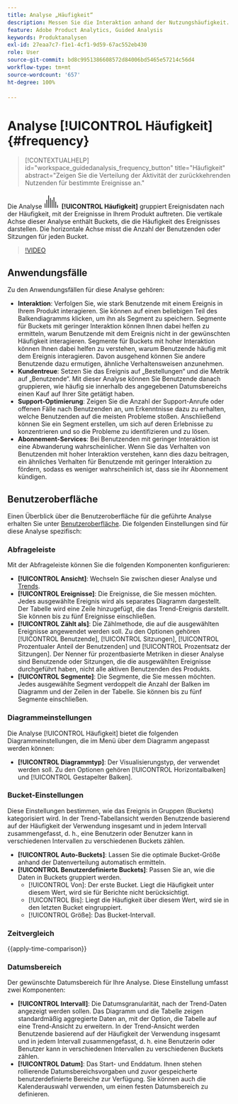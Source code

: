 ```yaml
---
title: Analyse „Häufigkeit“
description: Messen Sie die Interaktion anhand der Nutzungshäufigkeit.
feature: Adobe Product Analytics, Guided Analysis
keywords: Produktanalysen
exl-id: 27eaa7c7-f1e1-4cf1-9d59-67ac552eb430
role: User
source-git-commit: bd8c9951386608572d84006bd5465e57214c56d4
workflow-type: tm+mt
source-wordcount: '657'
ht-degree: 100%

---
```


# Analyse [!UICONTROL Häufigkeit] {#frequency}

<!-- markdownlint-disable MD034 -->

>[!CONTEXTUALHELP]
>id="workspace_guidedanalysis_frequency_button"
>title="Häufigkeit"
>abstract="Zeigen Sie die Verteilung der Aktivität der zurückkehrenden Nutzenden für bestimmte Ereignisse an."

<!-- markdownlint-enable MD034 -->

Die Analyse ![Frequency](/help/assets/icons/Histogram.svg) **[!UICONTROL Häufigkeit]** gruppiert Ereignisdaten nach der Häufigkeit, mit der Ereignisse in Ihrem Produkt auftreten. Die vertikale Achse dieser Analyse enthält Buckets, die die Häufigkeit des Ereignisses darstellen. Die horizontale Achse misst die Anzahl der Benutzenden oder Sitzungen für jeden Bucket.

>[!VIDEO](https://video.tv.adobe.com/v/3435811/?quality=12&learn=on&captions=ger)

## Anwendungsfälle

Zu den Anwendungsfällen für diese Analyse gehören:

* **Interaktion**: Verfolgen Sie, wie stark Benutzende mit einem Ereignis in Ihrem Produkt interagieren. Sie können auf einen beliebigen Teil des Balkendiagramms klicken, um ihn als Segment zu speichern. Segmente für Buckets mit geringer Interaktion können Ihnen dabei helfen zu ermitteln, warum Benutzende mit dem Ereignis nicht in der gewünschten Häufigkeit interagieren. Segmente für Buckets mit hoher Interaktion können Ihnen dabei helfen zu verstehen, warum Benutzende häufig mit dem Ereignis interagieren. Davon ausgehend können Sie andere Benutzende dazu ermutigen, ähnliche Verhaltensweisen anzunehmen.
* **Kundentreue**: Setzen Sie das Ereignis auf „Bestellungen“ und die Metrik auf „Benutzende“. Mit dieser Analyse können Sie Benutzende danach gruppieren, wie häufig sie innerhalb des angegebenen Datumsbereichs einen Kauf auf Ihrer Site getätigt haben.
* **Support-Optimierung**: Zeigen Sie die Anzahl der Support-Anrufe oder offenen Fälle nach Benutzenden an, um Erkenntnisse dazu zu erhalten, welche Benutzenden auf die meisten Probleme stoßen. Anschließend können Sie ein Segment erstellen, um sich auf deren Erlebnisse zu konzentrieren und so die Probleme zu identifizieren und zu lösen.
* **Abonnement-Services**: Bei Benutzenden mit geringer Interaktion ist eine Abwanderung wahrscheinlicher. Wenn Sie das Verhalten von Benutzenden mit hoher Interaktion verstehen, kann dies dazu beitragen, ein ähnliches Verhalten für Benutzende mit geringer Interaktion zu fördern, sodass es weniger wahrscheinlich ist, dass sie ihr Abonnement kündigen.

## Benutzeroberfläche

Einen Überblick über die Benutzeroberfläche für die geführte Analyse erhalten Sie unter [Benutzeroberfläche](../overview.md#interface). Die folgenden Einstellungen sind für diese Analyse spezifisch:

### Abfrageleiste

Mit der Abfrageleiste können Sie die folgenden Komponenten konfigurieren:

* **[!UICONTROL Ansicht]**: Wechseln Sie zwischen dieser Analyse und [Trends](trends.md).
* **[!UICONTROL Ereignisse]**: Die Ereignisse, die Sie messen möchten. Jedes ausgewählte Ereignis wird als separates Diagramm dargestellt. Der Tabelle wird eine Zeile hinzugefügt, die das Trend-Ereignis darstellt. Sie können bis zu fünf Ereignisse einschließen.
* **[!UICONTROL Zählt als]**: Die Zählmethode, die auf die ausgewählten Ereignisse angewendet werden soll. Zu den Optionen gehören [!UICONTROL Benutzende], [!UICONTROL Sitzungen], [!UICONTROL Prozentualer Anteil der Benutzenden] und [!UICONTROL Prozentsatz der Sitzungen]. Der Nenner für prozentbasierte Metriken in dieser Analyse sind Benutzende oder Sitzungen, die die ausgewählten Ereignisse durchgeführt haben, nicht alle aktiven Benutzenden des Produkts.
* **[!UICONTROL Segmente]**: Die Segmente, die Sie messen möchten. Jedes ausgewählte Segment verdoppelt die Anzahl der Balken im Diagramm und der Zeilen in der Tabelle. Sie können bis zu fünf Segmente einschließen.

### Diagrammeinstellungen

Die Analyse [!UICONTROL Häufigkeit] bietet die folgenden Diagrammeinstellungen, die im Menü über dem Diagramm angepasst werden können:

* **[!UICONTROL Diagrammtyp]**: Der Visualisierungstyp, der verwendet werden soll. Zu den Optionen gehören [!UICONTROL Horizontalbalken] und [!UICONTROL Gestapelter Balken].

### Bucket-Einstellungen

Diese Einstellungen bestimmen, wie das Ereignis in Gruppen (Buckets) kategorisiert wird. In der Trend-Tabellansicht werden Benutzende basierend auf der Häufigkeit der Verwendung insgesamt und in jedem Intervall zusammengefasst, d. h., eine Benutzerin oder Benutzer kann in verschiedenen Intervallen zu verschiedenen Buckets zählen.

* **[!UICONTROL Auto-Buckets]**: Lassen Sie die optimale Bucket-Größe anhand der Datenverteilung automatisch ermitteln.
* **[!UICONTROL Benutzerdefinierte Buckets]**: Passen Sie an, wie die Daten in Buckets gruppiert werden.
   * [!UICONTROL Von]: Der erste Bucket. Liegt die Häufigkeit unter diesem Wert, wird sie für Berichte nicht berücksichtigt.
   * [!UICONTROL Bis]: Liegt die Häufigkeit über diesem Wert, wird sie in den letzten Bucket eingruppiert.
   * [!UICONTROL Größe]: Das Bucket-Intervall.

### Zeitvergleich

{{apply-time-comparison}}

### Datumsbereich

Der gewünschte Datumsbereich für Ihre Analyse. Diese Einstellung umfasst zwei Komponenten:

* **[!UICONTROL Intervall]**: Die Datumsgranularität, nach der Trend-Daten angezeigt werden sollen. Das Diagramm und die Tabelle zeigen standardmäßig aggregierte Daten an, mit der Option, die Tabelle auf eine Trend-Ansicht zu erweitern. In der Trend-Ansicht werden Benutzende basierend auf der Häufigkeit der Verwendung insgesamt und in jedem Intervall zusammengefasst, d. h. eine Benutzerin oder Benutzer kann in verschiedenen Intervallen zu verschiedenen Buckets zählen.
* **[!UICONTROL Datum]**: Das Start- und Enddatum. Ihnen stehen rollierende Datumsbereichsvorgaben und zuvor gespeicherte benutzerdefinierte Bereiche zur Verfügung. Sie können auch die Kalenderauswahl verwenden, um einen festen Datumsbereich zu definieren.


<!--
## Example

See below foran example of the analysis.

![Frequency](../assets/frequency.png)

-->
